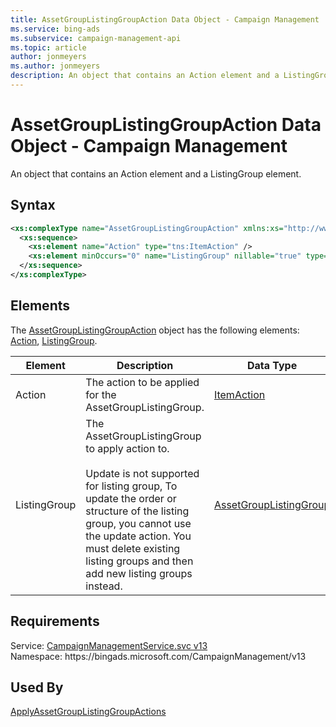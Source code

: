 ```yaml
---
title: AssetGroupListingGroupAction Data Object - Campaign Management
ms.service: bing-ads
ms.subservice: campaign-management-api
ms.topic: article
author: jonmeyers
ms.author: jonmeyers
description: An object that contains an Action element and a ListingGroup element.
---
```

# AssetGroupListingGroupAction Data Object - Campaign Management
An object that contains an Action element and a ListingGroup element.

## Syntax
```xml
<xs:complexType name="AssetGroupListingGroupAction" xmlns:xs="http://www.w3.org/2001/XMLSchema">
  <xs:sequence>
    <xs:element name="Action" type="tns:ItemAction" />
    <xs:element minOccurs="0" name="ListingGroup" nillable="true" type="tns:AssetGroupListingGroup" />
  </xs:sequence>
</xs:complexType>
```

## <a name="elements"></a>Elements

The [AssetGroupListingGroupAction](assetgrouplistinggroupaction.md) object has the following elements: [Action](#action), [ListingGroup](#listinggroup).

|Element|Description|Data Type|
|-----------|---------------|-------------|
|<a name="action"></a>Action|The action to be applied for the AssetGroupListingGroup.|[ItemAction](itemaction.md)|
|<a name="listinggroup"></a>ListingGroup|The AssetGroupListingGroup to apply action to. <br /><br />Update is not supported for listing group, To update the order or structure of the listing group, you cannot use the update action. You must delete existing listing groups and then add new listing groups instead. |[AssetGroupListingGroup](assetgrouplistinggroup.md)|

## Requirements
Service: [CampaignManagementService.svc v13](https://campaign.api.bingads.microsoft.com/Api/Advertiser/CampaignManagement/v13/CampaignManagementService.svc)  
Namespace: https\://bingads.microsoft.com/CampaignManagement/v13  

## Used By
[ApplyAssetGroupListingGroupActions](applyassetgrouplistinggroupactions.md)  
